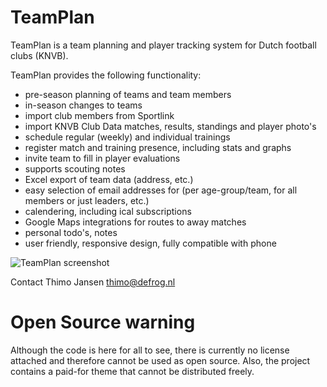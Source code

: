 # TeamPlan

TeamPlan is a team planning and player tracking system for Dutch football clubs (KNVB).

TeamPlan provides the following functionality:

- pre-season planning of teams and team members
- in-season changes to teams
- import club members from Sportlink
- import KNVB Club Data matches, results, standings and player photo's
- schedule regular (weekly) and individual trainings
- register match and training presence, including stats and graphs
- invite team to fill in player evaluations
- supports scouting notes
- Excel export of team data (address, etc.)
- easy selection of email addresses for (per age-group/team, for all members or just leaders, etc.)
- calendering, including ical subscriptions
- Google Maps integrations for routes to away matches
- personal todo's, notes
- user friendly, responsive design, fully compatible with phone

![TeamPlan screenshot](https://user-images.githubusercontent.com/781488/35942258-4fbd2a96-0c55-11e8-8a4d-c3b2be91105b.png)

Contact Thimo Jansen <thimo@defrog.nl>

# Open Source warning

Although the code is here for all to see, there is currently no license attached and therefore cannot be used as open source. Also, the project contains a paid-for theme that cannot be distributed freely.
